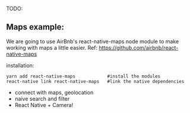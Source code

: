 TODO:


## Maps example:

We are going to use AirBnb's react-native-maps node module to make working with maps a little easier.
Ref: https://github.com/airbnb/react-native-maps

installation:
```
yarn add react-native-maps            #install the modules
react-native link react-native-maps   #link the native dependencies
```



- connect with maps, geolocation
- naive search and filter
- React Native + Camera!
